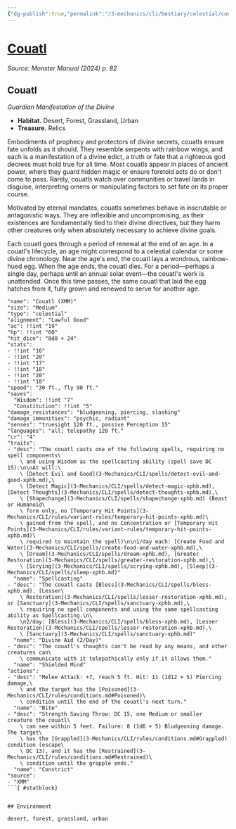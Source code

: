 ```yaml
---
{"dg-publish":true,"permalink":"/3-mechanics/cli/bestiary/celestial/couatl-xmm/","tags":["ttrpg-cli/compendium/src/5e/xmm","ttrpg-cli/monster/cr/4","ttrpg-cli/monster/environment/desert","ttrpg-cli/monster/environment/forest","ttrpg-cli/monster/environment/grassland","ttrpg-cli/monster/environment/urban","ttrpg-cli/monster/size/medium","ttrpg-cli/monster/type/celestial"],"created":"2025-02-22T12:02:28.395-05:00","updated":"2025-02-26T17:46:11.614-05:00"}
---
```


# [Couatl](3-Mechanics/CLI/bestiary/celestial/couatl-xmm.md)
*Source: Monster Manual (2024) p. 82*  

## Couatl

*Guardian Manifestation of the Divine*

- **Habitat.** Desert, Forest, Grassland, Urban  
- **Treasure.** Relics  

Embodiments of prophecy and protectors of divine secrets, couatls ensure fate unfolds as it should. They resemble serpents with rainbow wings, and each is a manifestation of a divine edict, a truth or fate that a righteous god decrees must hold true for all time. Most couatls appear in places of ancient power, where they guard hidden magic or ensure foretold acts do or don't come to pass. Rarely, couatls watch over communities or travel lands in disguise, interpreting omens or manipulating factors to set fate on its proper course.

Motivated by eternal mandates, couatls sometimes behave in inscrutable or antagonistic ways. They are inflexible and uncompromising, as their existences are fundamentally tied to their divine directives, but they harm other creatures only when absolutely necessary to achieve divine goals.

Each couatl goes through a period of renewal at the end of an age. In a couatl's lifecycle, an age might correspond to a celestial calendar or some divine chronology. Near the age's end, the couatl lays a wondrous, rainbow-hued egg. When the age ends, the couatl dies. For a period—perhaps a single day, perhaps until an annual solar event—the couatl's work is unattended. Once this time passes, the same couatl that laid the egg hatches from it, fully grown and renewed to serve for another age.

```statblock
"name": "Couatl (XMM)"
"size": "Medium"
"type": "celestial"
"alignment": "Lawful Good"
"ac": !!int "19"
"hp": !!int "60"
"hit_dice": "8d8 + 24"
"stats":
- !!int "16"
- !!int "20"
- !!int "17"
- !!int "18"
- !!int "20"
- !!int "18"
"speed": "30 ft., fly 90 ft."
"saves":
  "Wisdom": !!int "7"
  "Constitution": !!int "5"
"damage_resistances": "bludgeoning, piercing, slashing"
"damage_immunities": "psychic, radiant"
"senses": "truesight 120 ft., passive Perception 15"
"languages": "all; telepathy 120 ft."
"cr": "4"
"traits":
- "desc": "The couatl casts one of the following spells, requiring no spell components\
    \ and using Wisdom as the spellcasting ability (spell save DC 15):\n\nAt will:\
    \ [Detect Evil and Good](3-Mechanics/CLI/spells/detect-evil-and-good-xphb.md),\
    \ [Detect Magic](3-Mechanics/CLI/spells/detect-magic-xphb.md), [Detect Thoughts](3-Mechanics/CLI/spells/detect-thoughts-xphb.md),\
    \ [Shapechange](3-Mechanics/CLI/spells/shapechange-xphb.md) (Beast or Humanoid\
    \ form only, no [Temporary Hit Points](3-Mechanics/CLI/rules/variant-rules/temporary-hit-points-xphb.md)\
    \ gained from the spell, and no Concentration or [Temporary Hit Points](3-Mechanics/CLI/rules/variant-rules/temporary-hit-points-xphb.md)\
    \ required to maintain the spell)\n\n1/day each: [Create Food and Water](3-Mechanics/CLI/spells/create-food-and-water-xphb.md),\
    \ [Dream](3-Mechanics/CLI/spells/dream-xphb.md), [Greater Restoration](3-Mechanics/CLI/spells/greater-restoration-xphb.md),\
    \ [Scrying](3-Mechanics/CLI/spells/scrying-xphb.md), [Sleep](3-Mechanics/CLI/spells/sleep-xphb.md)"
  "name": "Spellcasting"
- "desc": "The couatl casts [Bless](3-Mechanics/CLI/spells/bless-xphb.md), [Lesser\
    \ Restoration](3-Mechanics/CLI/spells/lesser-restoration-xphb.md), or [Sanctuary](3-Mechanics/CLI/spells/sanctuary-xphb.md),\
    \ requiring no spell components and using the same spellcasting ability as Spellcasting.\n\
    \n2/day: [Bless](3-Mechanics/CLI/spells/bless-xphb.md), [Lesser Restoration](3-Mechanics/CLI/spells/lesser-restoration-xphb.md),\
    \ [Sanctuary](3-Mechanics/CLI/spells/sanctuary-xphb.md)"
  "name": "Divine Aid (2/Day)"
- "desc": "The couatl's thoughts can't be read by any means, and other creatures can\
    \ communicate with it telepathically only if it allows them."
  "name": "Shielded Mind"
"actions":
- "desc": "Melee Attack: +7, reach 5 ft. Hit: 11 (1d12 + 5) Piercing damage,\
    \ and the target has the [Poisoned](3-Mechanics/CLI/rules/conditions.md#Poisoned)\
    \ condition until the end of the couatl's next turn."
  "name": "Bite"
- "desc": "Strength Saving Throw: DC 15, one Medium or smaller creature the couatl\
    \ can see within 5 feet. Failure: 8 (1d6 + 5) Bludgeoning damage. The target\
    \ has the [Grappled](3-Mechanics/CLI/rules/conditions.md#Grappled) condition (escape\
    \ DC 13), and it has the [Restrained](3-Mechanics/CLI/rules/conditions.md#Restrained)\
    \ condition until the grapple ends."
  "name": "Constrict"
"source":
- "XMM"
```{ #statblock}


## Environment

desert, forest, grassland, urban